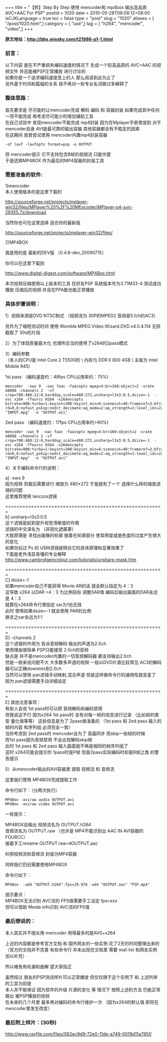 +++
title = "【转】Step By Step 使用 mencoder和 mp4box 输出高品质AVC+AAC For PSP"
postid = 1020
date = 2010-05-28T09:08:12+08:00
isCJKLanguage = true
toc = false
type = "post"
slug = "1020"
aliases = [ "/post/1020.html",]
category = [ "use",]
tag = [ "h264", "mencoder", "video",]
+++


**原文地址：http://bbs.wissky.com/t21986-p1-1.html**

### 前言：

以下内容 是在不严重损失编码速度的情况下 生成一个较高品质的 AVC+AAC
的视频文件 并且能被PSP正常播放 进行讨论的  
如果你是一个追求编码速度至上的人 那么阅读到此为止了  
另外基于时间和篇幅的关系 我不再对一些专业名词做过多解释了

### 整体思路：

首先要求是 尽可能的让mencoder完成 解码 编码 和 容器封装
如果完成其中任何一项不能完成 再考虑尽可能少的增加辅助工具  
在自己试验中 发现mencoder不能完成 mp4封装 因为在Mplayer手册里提到
对于mencoder自身 AVI是最可靠的输出容器 其他容器都会有不稳定的因素  
在这期间 我曾尝试使用 mencoder内置mp4封装容器  
<!--more-->

    -of lavf -lavfopts format=psp -o OUTPUT

但 mencoder提示 它不支持包含B帧的视频流 只能作罢  
于是选择MP4BOX 作为最后的MP4容器的封装工具

### 需要准备的软件:

1)mencoder  
本人使用版本的是这里下载的

http://sourceforge.net/projects/mplayer-win32/files/MPlayer%20%2F%20MEncoder/MPlayer-p4-svn-29355.7z/download

当然你也可在这里选择 适合你的最新版

http://sourceforge.net/projects/mplayer-win32/files/

2)MP4BOX

我是用的是 最新的DEV版 （0.4.6-dev\_20090715）

你可以在这里下载到

http://www.digital-digest.com/software/MP4Box.html

本次视频压缩使用以上版本的工具 在好友PSP 系统版本号为3.71M33-4
测试成功播放 压缩后的视频 并且在PPA能也能正常播放

### 具体步骤说明：

1）视频来源是DVD NTSC制式 （视频流为 30P的MPEG2 音频是5.1ch的AC3）

另外为了缩短测试时间 使用 Womble.MPEG.Video.Wizard.DVD.v4.0.4.114
无损截取了 30s的片段

2）为了体现质量最大化 也理所应当的使用了x264的2pass模式

3）编码参数  
（本人的CPU是 Intel Core 2 T5500的 \\ 内存为 DDR II 800 4GB \\ 主板为
Intel Mobile 945）

1st pass （编码速度约：48fps CPU占用率约：75%)

    mencoder  -sws 9  -oac faac -faacopts mpeg=4:br=160:object=2 -srate 48000 -channels 2  -vf crop=708:480:12:0,harddup,scale=480:272,unsharp=l3x3:0.5,dsize=-1  -ovc x264 -ffourcc H264 -x264encopts  bitrate=900:turbo=1:keyint=300:keyint_min=6:scenecut=40:frameref=3:bframes=3:b_adapt=2:nob_pyramid:deblock:deblock=-1,-2:cabac:qp_step=6:qcomp=0.8:direct_pred=auto:weight_b:partitions=i4x4p8x8p4x4b8x8:no8x8dct:me=umh:me_range=24:subq=7:chroma_me:mixed_refs:trellis=2:psy-rd=0,0:nofast_pskip:nodct_decimate:aq_mode=2:aq_strength=1:level_idc=22:nointerlaced:nopsnr:nossim:threads=auto:pass=1  "INPUT.mpg"  -o "OUTPUT.avi"

2ed pass （编码速度约：17fps CPU占用率约\>90%)

    mencoder -sws 9  -oac faac -faacopts mpeg=4:br=160:object=2 -srate 48000 -channels 2 -vf crop=708:480:12:0,harddup,scale=480:272,unsharp=l3x3:0.5,dsize=-1  -ovc x264 -ffourcc H264 -x264encopts bitrate=900:turbo=1:keyint=300:keyint_min=6:scenecut=40:frameref=3:bframes=3:b_adapt=2:nob_pyramid:deblock:deblock=-1,-2:cabac:qp_step=6:qcomp=0.8:direct_pred=auto:weight_b:partitions=i4x4p8x8p4x4b8x8:no8x8dct:me=umh:me_range=24:subq=7:chroma_me:mixed_refs:trellis=2:psy-rd=0,0:nofast_pskip:nodct_decimate:aq_mode=2:aq_strength=1:level_idc=22:nointerlaced:nopsnr:nossim:threads=auto:pass=2  "INPUT.mpg"  -o "OUTPUT.avi"

4）关于编码命令行的说明：

a] -sws 9  
因为视频 剪裁后需要进行 缩放为 480\*272 于是就有了一个
选择什么样的缩放滤镜的问题  
这里推荐使用 lanczos滤镜

=======================================================  
b] unsharp=l3x3:0.5  
这个滤镜是起到提升视觉清晰度的作用  
滤镜的中文译名为 （非锐化遮蔽罩）  
大致原理是 寻找出画像的轮廓 接着在轮廓部分
使其明度或是色度的过度产生很大的变化  
如果你玩过 Ps 的 USM滤镜就明白它的具体原理和显著效果了  
下面是老外浅显易懂的专业解释  
http://www.cambridgeincolour.com/tutorials/unsharp-mask.htm

=======================================================  
C] dsize=-1  
如果mencoder自己不能获得 Movie AR的话 就会默认指定为 4：3  
这导致 x264 以DAR =4：3 为比例目标 调整SAR值 编码后输出画面的DAR永远是
4：3  
就算在x264命令行里指定 sar为1也无效  
此时 使用如果dsize=-1 就会使用 PAR的比例  
换言之sar永远为1:1

=======================================================  
D] -channels 2  
这个滤镜的作用为 告诉音频解码 输出的声道为2.0ch  
使用理由很简单 PSP只能接受 2.0ch的音频  
缺点是 并不是mencoder内置的一切音频解码器 都支持输出2.0ch  
但是一般来说问题不大 大多数多声道的视频 一般以DVD片源比较常见
AC3的解码器可以正确downmix到2.0ch  
当然可以使用 pan滤镜手动映射,混合声道 但是这样做命令行的通用性就变差了  
因为 pan滤镜需要手动详细设定

=======================================================  
E] 其他注意事项：  
有些人会说 1st pass时可以把 音频解码和编码禁用  
但我说这不行 因为x264 1st pass时 会有对每一帧的信息进行记录
（比如帧的类型 量化值等等） 这些信息是为了 2pass做准备的 （1st pass 和
2ed pass 输入的帧的内容 和序列组 必须完全一致）  
当你考虑到 2ed pass时 mencoder会为了 音画同步 而skip一些帧的时候  
而1st pass因为音频禁用 不会出现解码skip帧  
此时 1st pass 和 2ed pass 输入画面就不再是相同的帧序列组了  
这时 x264可能会提示你 1pass时是P帧 但是2pass实际编码时却是B帧之类
的警告提示

5）从mencoder输出的AVI容器里 提取 视频流 和 音频流

这里我们使用 MP4BOX完成提取工作

命令行如下：（分两次执行）

    MP4Box -aviraw audio OUTPUT.avi
    MP4Box -aviraw video OUTPUT.avi

一些提示：

MP4BOX会输出 视频流名为 OUTPUT.h264  
音频流名为 OUTPUT.raw （也许是 MP4不能识别出 AAC IN AVI容器的 FOURCC）  
接着手工rename OUTPUT.raw=》OUTPUT.aac

6)把视频流和音频流 封装为MP4容器

同样我们仍旧需要使用MP4BOX

命令行如下：

    MP4Box  -add "OUTPUT.h264":fps=29.976 -add "OUTPUT.aac" "PSP.mp4"

提示要点：  
MP4BOX无法识别 AVC流的 FPS值需要手工设定 fps=xxx  
但可以借助 Meida info识别 AVC流的FPS值

### 最后想说的：

本人其实并不擅长用 mencoder 用得最多的是AVS+x264

上述的内容都是参考官方文档 和 国外网友的一些实例 花了2天的时间整理出来的
（官方的文档并不完善 有些命令行 并未出现在文档里 需要 mail list
和网友实例 加以补充）

所以难免有纰漏和曲解 望大家指正

虽然经过 朋友的PSP测试样片可以正常播放 但仅仅限于这个实例下 和
上述列举的工具为前提  
本人并不能保证 因为软件的升级 片源的变化 等 情况下 按照上述的方法
仍能正常输出 被PSP播放的视频  
在未来的几个月里 最多再对编码的命令行维护一次 （因为x264的默认值
即将在mencoder里发生改变）

### 最后附上样片：(30秒)

http://www.rayfile.com/files/062ec9d9-72e0-11de-a749-0019d11a795f/

